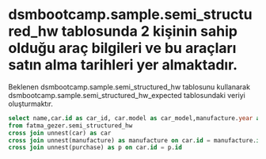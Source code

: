 # dsmbootcamp.sample.semi_structured_hw tablosunda 2 kişinin sahip olduğu araç bilgileri ve bu araçları satın alma tarihleri yer almaktadır.
Beklenen dsmbootcamp.sample.semi_structured_hw tablosunu kullanarak dsmbootcamp.sample.semi_structured_hw_expected tablosundaki veriyi oluşturmaktır.

```SQL
select name,car.id as car_id, car.model as car_model,manufacture.year as manufacture_year,array(select as struct m.* replace(TIMESTAMP_ADD(m.date, INTERVAL 3 HOUR) as date) from unnest(purchase) as m) as purchase 
from fatma_gezer.semi_structured_hw
cross join unnest(car) as car
cross join unnest(manufacture) as manufacture on car.id = manufacture.id 
cross join unnest(purchase) as p on car.id = p.id
```

